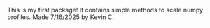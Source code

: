 This is my first package! 
It contains simple methods to scale numpy profiles.
Made 7/16/2025 by Kevin C.